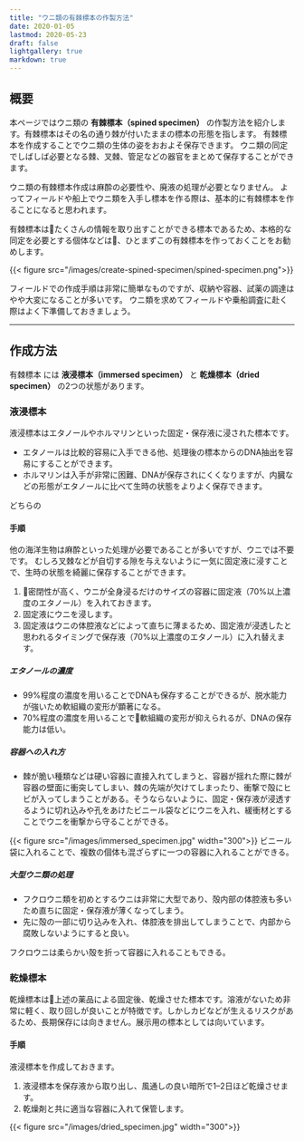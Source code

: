 ```yaml
---
title: "ウニ類の有棘標本の作製方法"
date: 2020-01-05
lastmod: 2020-05-23
draft: false
lightgallery: true
markdown: true
---
```


## 概要

本ページではウニ類の **有棘標本（spined specimen）** の作製方法を紹介します。有棘標本はその名の通り棘が付いたままの標本の形態を指します。
有棘標本を作成することでウニ類の生体の姿をおおよそ保存できます。
ウニ類の同定でしばしば必要となる棘、叉棘、管足などの器官をまとめて保存することができます。

ウニ類の有棘標本作成は麻酔の必要性や、廃液の処理が必要となりません。
よってフィールドや船上でウニ類を入手し標本を作る際は、基本的に有棘標本を作ることになると思われます。

有棘標本はたくさんの情報を取り出すことができる標本であるため、本格的な同定を必要とする個体などは、ひとまずこの有棘標本を作っておくことをお勧めします。

{{< figure src="/images/create-spined-specimen/spined-specimen.png">}}

フィールドでの作成手順は非常に簡単なものですが、収納や容器、試薬の調達はやや大変になることが多いです。
ウニ類を求めてフィールドや乗船調査に赴く際はよく下準備しておきましょう。

---

## 作成方法

有棘標本 には **液浸標本（immersed specimen）** と **乾燥標本（dried specimen）** の2つの状態があります。

### 液浸標本

液浸標本はエタノールやホルマリンといった固定・保存液に浸された標本です。

- エタノールは比較的容易に入手できる他、処理後の標本からのDNA抽出を容易にすることができます。
- ホルマリンは入手が非常に困難、DNAが保存されにくくなりますが、内臓などの形態がエタノールに比べて生時の状態をよりよく保存できます。

どちらの

#### 手順

他の海洋生物は麻酔といった処理が必要であることが多いですが、ウニでは不要です。
むしろ叉棘などが自切する隙を与えないように一気に固定液に浸すことで、生時の状態を綺麗に保存することができます。

1. 密閉性が高く、ウニが全身浸るだけのサイズの容器に固定液（70%以上濃度のエタノール）を入れておきます。
2. 固定液にウニを浸します。
3. 固定液はウニの体腔液などによって直ちに薄まるため、固定液が浸透したと思われるタイミングで保存液（70%以上濃度のエタノール）に入れ替えます。

##### エタノールの濃度

- 99%程度の濃度を用いることでDNAも保存することができるが、脱水能力が強いため軟組織の変形が顕著になる。
- 70%程度の濃度を用いることで軟組織の変形が抑えられるが、DNAの保存能力は低い。

##### 容器への入れ方

- 棘が脆い種類などは硬い容器に直接入れてしまうと、容器が揺れた際に棘が容器の壁面に衝突してしまい、棘の先端が欠けてしまったり、衝撃で殻にヒビが入ってしまうことがある。そうならないように、固定・保存液が浸透するように切れ込みや孔をあけたビニール袋などにウニを入れ、緩衝材とすることでウニを衝撃から守ることができる。

{{< figure src="/images/immersed_specimen.jpg" width="300">}}
ビニール袋に入れることで、複数の個体も混ざらずに一つの容器に入れることができる。

##### 大型ウニ類の処理

- フクロウニ類を初めとするウニは非常に大型であり、殻内部の体腔液も多いため直ちに固定・保存液が薄くなってしまう。
- 先に殻の一部に切り込みを入れ、体腔液を排出してしまうことで、内部から腐敗しないようにすると良い。

フクロウニは柔らかい殻を折って容器に入れることもできる。

### 乾燥標本

乾燥標本は上述の薬品による固定後、乾燥させた標本です。溶液がないため非常に軽く、取り回しが良いことが特徴です。しかしカビなどが生えるリスクがあるため、長期保存には向きません。展示用の標本としては向いています。

#### 手順

液浸標本を作成しておきます。

1. 液浸標本を保存液から取り出し、風通しの良い暗所で1–2日ほど乾燥させます。
2. 乾燥剤と共に適当な容器に入れて保管します。

{{< figure src="/images/dried_specimen.jpg" width="300">}}
